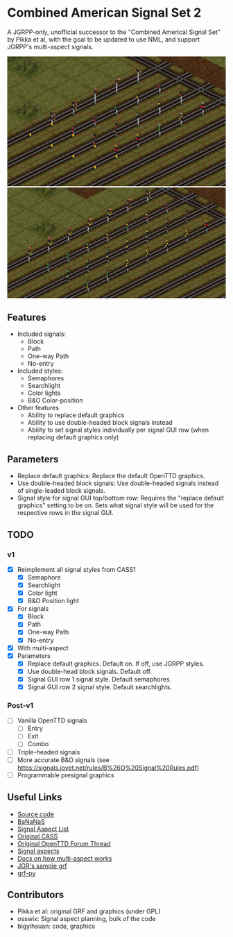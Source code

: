 # Combined American Signal Set 2

A JGRPP-only, unofficial successor to the "Combined Americal Signal Set" by Pikka et al, with the goal to be updated to use NML, and support JGRPP's multi-aspect signals.

![CASS2 All signals](<img/cass2 all signals.png>)
![CASS2 Double-headed block signal aspects](<img/cass2 double block.png>)

## Features

- Included signals:
  - Block
  - Path
  - One-way Path
  - No-entry
- Included styles:
  - Semaphores
  - Searchlight
  - Color lights
  - B&O Color-position
- Other features
  - Ability to replace default graphics
  - Ability to use double-headed block signals instead
  - Ability to set signal styles individually per signal GUI row (when replacing default graphics only)

## Parameters

- Replace default graphics: Replace the default OpenTTD graphics.
- Use double-headed block signals: Use double-headed signals instead of single-leaded block signals.
- Signal style for signal GUI top/bottom row: Requires the "replace default graphics" setting to be on. Sets what signal style will be used for the respective rows in the signal GUI.

## TODO

### v1

- [x] Reimplement all signal styles from CASS1
  - [x] Semaphore
  - [x] Searchlight
  - [x] Color light
  - [x] B&O Position light
- [x] For signals
  - [x] Block
  - [x] Path
  - [x] One-way Path
  - [x] No-entry
- [x] With multi-aspect
- [x] Parameters
  - [x] Replace default graphics. Default on. If off, use JGRPP styles.
  - [x] Use double-head block signals. Default off.
  - [x] Signal GUI row 1 signal style. Default semaphores.
  - [x] Signal GUI row 2 signal style. Default searchlights.

### Post-v1

- [ ] Vanilla OpenTTD signals
  - [ ] Entry
  - [ ] Exit
  - [ ] Combo
- [ ] Triple-headed signals
- [ ] More accurate B&O signals (see <https://signals.jovet.net/rules/B%26O%20Signal%20Rules.pdf>)
- [ ] Programmable presignal graphics

## Useful Links

- [Source code](https://github.com/bigyihsuan/combined-american-signal-set-2)
- [BaNaNaS](https://bananas.openttd.org/package/newgrf/42590101)
- [Signal Aspect List](https://docs.google.com/spreadsheets/d/1LJK-9byqPhvQGTWNF2Oebdc0c55675EyVu3RkYG0yH8/edit?usp=sharing)
- [Original CASS](https://bananas.openttd.org/package/newgrf/44440502)
- [Original OpenTTD Forum Thread](https://www.tt-forums.net/viewtopic.php?t=24420)
- [Signal aspects](https://signals.jovet.net/rules/)
- [Docs on how multi-aspect works](https://jgrennison.github.io/OpenTTD-patches/newgrf-additions-nml.html#signal-graphics:~:text=set%20to%20zero.-,extra_aspects,-0%20-%206)
- [JGR's sample grf](https://github.com/JGRennison/multi-aspect-signals-grf)
- [grf-py](https://github.com/citymania-org/grf-py)

## Contributors

- Pikka et al: original GRF and graphics (under GPL)
- osswix: Signal aspect planning, bulk of the code
- bigyihsuan: code, graphics
